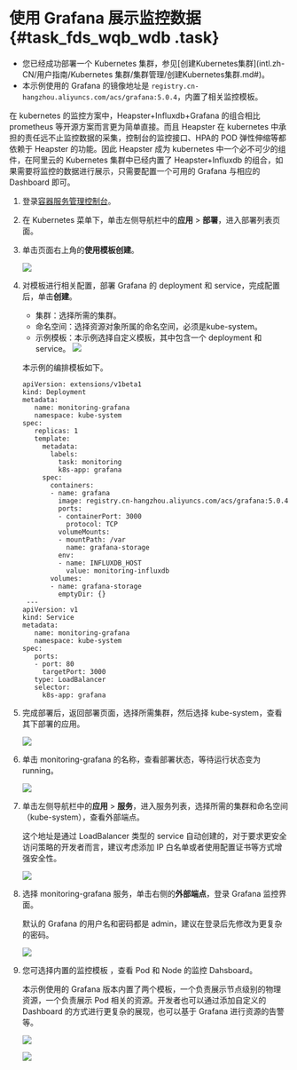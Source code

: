 # 使用 Grafana 展示监控数据 {#task_fds_wqb_wdb .task}

-   您已经成功部署一个 Kubernetes 集群，参见[创建Kubernetes集群](intl.zh-CN/用户指南/Kubernetes 集群/集群管理/创建Kubernetes集群.md#)。
-   本示例使用的 Grafana 的镜像地址是 `registry.cn-hangzhou.aliyuncs.com/acs/grafana:5.0.4`，内置了相关监控模板。

在 kubernetes 的监控方案中，Heapster+Influxdb+Grafana 的组合相比 prometheus 等开源方案而言更为简单直接。而且 Heapster 在 kubernetes 中承担的责任远不止监控数据的采集，控制台的监控接口、HPA的 POD 弹性伸缩等都依赖于 Heapster 的功能。因此 Heapster 成为 kubernetes 中一个必不可少的组件，在阿里云的 Kubernetes 集群中已经内置了 Heapster+Influxdb 的组合，如果需要将监控的数据进行展示，只需要配置一个可用的 Grafana 与相应的 Dashboard 即可。

1.  登录[容器服务管理控制台](https://cs.console.aliyun.com)。 
2.  在 Kubernetes 菜单下，单击左侧导航栏中的**应用** \> **部署**，进入部署列表页面。 
3.  单击页面右上角的**使用模板创建**。 

    ![](http://static-aliyun-doc.oss-cn-hangzhou.aliyuncs.com/assets/img/15812/153544303510516_zh-CN.png)

4.  对模板进行相关配置，部署 Grafana 的 deployment 和 service，完成配置后，单击**创建**。 

    -   集群：选择所需的集群。
    -   命名空间：选择资源对象所属的命名空间，必须是kube-system。
    -   示例模板：本示例选择自定义模板，其中包含一个 deployment 和 service。
    ![](http://static-aliyun-doc.oss-cn-hangzhou.aliyuncs.com/assets/img/15812/153544303510517_zh-CN.png)

    本示例的编排模板如下。

    ```
    apiVersion: extensions/v1beta1
    kind: Deployment
    metadata:
       name: monitoring-grafana
       namespace: kube-system
    spec:
       replicas: 1
       template:
         metadata:
           labels:
             task: monitoring
             k8s-app: grafana
         spec:
           containers:
           - name: grafana
             image: registry.cn-hangzhou.aliyuncs.com/acs/grafana:5.0.4
             ports:
             - containerPort: 3000
               protocol: TCP
             volumeMounts:
             - mountPath: /var
               name: grafana-storage
             env:
             - name: INFLUXDB_HOST
               value: monitoring-influxdb
           volumes:
           - name: grafana-storage
             emptyDir: {}
     ---
    apiVersion: v1
    kind: Service
    metadata:
       name: monitoring-grafana
       namespace: kube-system
    spec:
       ports:
       - port: 80
         targetPort: 3000
       type: LoadBalancer
       selector:
         k8s-app: grafana
    ```

5.  完成部署后，返回部署页面，选择所需集群，然后选择 kube-system，查看其下部署的应用。 

    ![](http://static-aliyun-doc.oss-cn-hangzhou.aliyuncs.com/assets/img/15812/153544303610518_zh-CN.png)

6.  单击 monitoring-grafana 的名称，查看部署状态，等待运行状态变为 running。 

    ![](http://static-aliyun-doc.oss-cn-hangzhou.aliyuncs.com/assets/img/15812/153544303610519_zh-CN.png)

7.  单击左侧导航栏中的**应用** \> **服务**，进入服务列表，选择所需的集群和命名空间（kube-system），查看外部端点。 

    这个地址是通过 LoadBalancer 类型的 service 自动创建的，对于要求更安全访问策略的开发者而言，建议考虑添加 IP 白名单或者使用配置证书等方式增强安全性。

    ![](http://static-aliyun-doc.oss-cn-hangzhou.aliyuncs.com/assets/img/15812/153544303610521_zh-CN.png)

8.  选择 monitoring-grafana 服务，单击右侧的**外部端点**，登录 Grafana 监控界面。 

    默认的 Grafana 的用户名和密码都是 admin，建议在登录后先修改为更复杂的密码。

    ![](http://static-aliyun-doc.oss-cn-hangzhou.aliyuncs.com/assets/img/15812/153544303610522_zh-CN.png)

9.  您可选择内置的监控模板 ，查看 Pod 和 Node 的监控 Dahsboard。 

    本示例使用的 Grafana 版本内置了两个模板，一个负责展示节点级别的物理资源，一个负责展示 Pod 相关的资源。开发者也可以通过添加自定义的 Dashboard 的方式进行更复杂的展现，也可以基于 Grafana 进行资源的告警等。

    ![](http://static-aliyun-doc.oss-cn-hangzhou.aliyuncs.com/assets/img/15812/153544303610523_zh-CN.png) 

    ![](http://static-aliyun-doc.oss-cn-hangzhou.aliyuncs.com/assets/img/15812/153544303610524_zh-CN.png)


